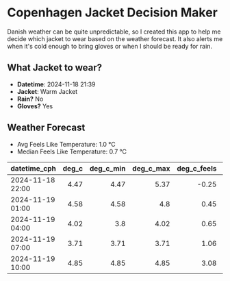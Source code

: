 
# Copenhagen Jacket Decision Maker

Danish weather can be quite unpredictable, so I created this app to help me decide which jacket to wear based on the weather forecast. 
It also alerts me when it's cold enough to bring gloves or when I should be ready for rain.

## What Jacket to wear?

- **Datetime**: 2024-11-18 21:39
- **Jacket**: Warm Jacket
- **Rain?** No
- **Gloves?** Yes

## Weather Forecast
- Avg Feels Like Temperature: 1.0 °C
- Median Feels Like Temperature: 0.7 °C

| datetime_cph     |   deg_c |   deg_c_min |   deg_c_max |   deg_c_feels | weather   | wind   | rain   |
|:-----------------|--------:|------------:|------------:|--------------:|:----------|:-------|:-------|
| 2024-11-18 22:00 |    4.47 |        4.47 |        5.37 |         -0.25 | Clouds    | High   | None   |
| 2024-11-19 01:00 |    4.58 |        4.58 |        4.8  |          0.45 | Clouds    | Medium | None   |
| 2024-11-19 04:00 |    4.02 |        3.8  |        4.02 |          0.65 | Clouds    | Low    | None   |
| 2024-11-19 07:00 |    3.71 |        3.71 |        3.71 |          1.06 | Clouds    | Low    | None   |
| 2024-11-19 10:00 |    4.85 |        4.85 |        4.85 |          3.08 | Clouds    | Low    | None   |
        